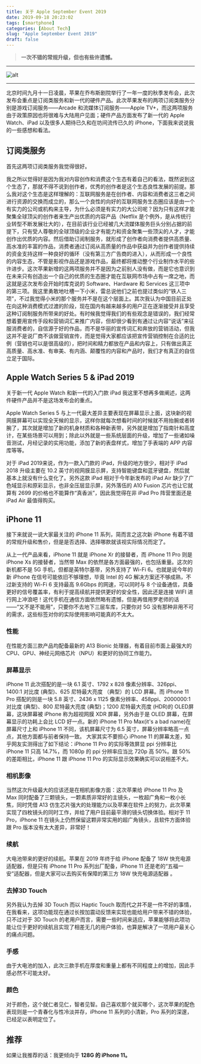 ```yaml
---
title: 关于 Apple September Event 2019
date: 2019-09-18 20:23:02
tags: [smartphone]
categories: [About Tech]
slug: "Apple September Event 2019"
draft: false
---
```


> **一次不错的常规升级，但也有些许遗憾。**

---

![alt](https://i.loli.net/2019/10/08/elm7juJa6PKRc4o.jpg "Unsplash")

---

北京时间九月十一日凌晨，苹果在乔布斯剧院举行了一年一度的秋季发布会，此次发布会重点是订阅类服务和新一代的硬件产品。此次苹果发布的两项订阅类服务分别是游戏订阅服务——Arcade 和流媒体订阅服务——Apple TV+，而这两项服务由于政策原因也将很难与大陆用户见面；硬件产品方面发布了新一代的 Apple Watch、iPad 以及很多人期待已久和在坊间流传已久的 iPhone，下面我来说说我的一些感想和看法。

## 订阅类服务

首先这两项订阅类服务我觉得很好。

我之所以觉得好是因为我对内容创作和消费这个生态有着自己的看法，既然说到这个生态了，那就不得不说到创作者，优秀的创作者是这个生态良性发展的前提。那么我对这个生态是这样理解的：互联网服务是在创作者、内容和消费者这三者之间进行资源的交换而成立的，那么一个良性的向好的互联网服务生态圈应该是由一个有实力的公司或机构来主导，为什么必须是有实力的大公司呢？因为只有这样才能聚集全球顶尖的创作者来生产出优质的内容产品（Netflix 是个例外，是从传统行业转型不断发展壮大的），在目前该行业已经被几大流媒体服务巨头分别占据的前提下，只有受人尊敬的全球顶级的企业才有能力和资金聚集一些顶尖的人才，才能创作出优质的内容。然后借助订阅制服务，就形成了创作者向消费者提供高质量、高水准的丰富的作品，消费者通过订阅从高质量的作品中获益并为创作者提供持续的资金支持这样一种良好的循环（没有第三方广告商的进入），从而形成一个良性的内容生态，不管是影视作品还是游戏作品，最终都将推动整个行业制作水平的些许进步。这次苹果新增的这两项服务并不是因为之前别人没有做，而是它也意识到在未来只有创造出一个自己的优质的生态圈才能在互联网市场中占有一席之地，而这就是这次发布会开始时库克说的 Software、Hardware 和 Services 这三项中的第三项。我这里勇敢地吐槽一下小米，雷总说他们之前也提过类似的“铁人三项”，不过我觉得小米的那个服务并不是在这个层面上。其次我认为中国目前正处在向这种消费模式过渡的阶段，现在国内有越来越多的用户正在逐渐接受并且享受这种订阅制服务所带来的好处。有时候我觉得我们的有些观念是错误的，我们经常想着要用宣传手段和营销词汇来推广内容，但却很少看到有通过让内容“说话”来征服消费者的，自信源于好的作品，而不是华丽的宣传词汇和奔放的营销活动，但我这并不是说厂商不该做营销宣传，而是觉得大家都应该把宣传营销控制在合适的比例（营销也可以是很高级的），把时间和精力都放在产品和内容上，只有做出真正高质量、高水准、有审美、有内涵、颠覆性的内容和产品时，我们才有真正的自信立足于国际。

## Apple Watch Series 5 & iPad 2019

关于新一代 Apple Watch 和新一代的入门款 iPad 我这里不想再多做阐述，这两件硬件产品并不是这场发布会的重点。

Apple Watch Series 5 与上一代最大差异主要表现在屏幕显示上面，这块新的视网膜屏幕可以实现全天候的显示，这样你就每次想看时间的时候就不用抬腕或者转腕了，其次就是增加了新的机身材质和各种新表带，另外就是增加了指南针和高度计，在某些场景可以用到；除此以外就是一些系统层面的升级，增加了一些诸如噪音测试，月经记录的实用功能，添加了新的表盘样式，增加了手表端的 APP 内容库等等。

对于 iPad 2019来说，作为一款入门款的 iPad，升级的地方很少，相对于 iPad 2018 升级主要在 10.2 英寸的视网膜显示屏，支持智能键盘和蓝牙键盘，然后就基本上就没有什么变化了。另外这款 iPad 相对于今年新发布的 iPad Air 缺少了广色域显示和原彩显示，也非全压层显示屏，另外落伍的 A10 Fusion 芯片也让它就算有 2699 的价格也不能算作“真香派”，因此我觉得在非 iPad Pro 阵营里面还是 iPad Air 最值得购买。

## iPhone 11

接下来就说一说大家最关注的 iPhone 11 系列，简而言之这次新 iPhone 有着不错的常规升级和售价，但是是否选择、选择哪款就该视实际情况而定了。

从上一代产品来看，iPhone 11 就是 iPhone Xr 的接替者，而 iPhone 11 Pro 则是 iPhone Xs 的接替者，当然带 Max 的依然是各方面最强的，也包括重量。这次的新机都不是 5G 手机，但都是英特尔基带，另外支持了 Wi-Fi 6。也就是说今年的新 iPhone 在信号可能依旧不够理想，毕竟 Intel 的 4G 解决方案还不够成熟，不过新支持的 Wi-Fi 6 支持最高 9.6Gbps 的网速，可以同时与 8 个设备通信，具备更好的信号覆盖率，有利于提高续航并提供更好的安全性，因此还是连接 WIFI 进行网上冲浪吧！这代手机在通信方面依然略有遗憾，但是再借用罗老师的话——“又不是不能用”，只要你不去地下三层车库，只要你对 5G 没有那种非用不可的需求，这些标签对你的实际使用影响可能真的不太大。

### 性能

在性能方面三款产品均配备最新的 A13 Bionic 处理器，有着目前市面上最强大的 CPU、GPU、神经元网络芯片（NPU）和更好的协同工作能力。

### 屏幕显示

iPhone 11 此次搭配的是一块 6.1 英寸、1792 x 828 像素分辨率、326ppi、1400:1 对比度 (典型)、625 尼特最大亮度 （典型）的 LCD 屏幕。而 iPhone 11 Pro 搭配的则是一块 5.8 英寸、2436 x 1125 像素分辨率、458ppi、2000000:1 对比度 (典型)、800 尼特最大亮度 (典型)；1200 尼特最大亮度 (HDR)的 OLED屏幕，这块屏幕被 iPhone 称为超视网膜 XDR 屏幕，另外由于是 OLED 屏幕，在屏幕显示的功耗上会比 LCD 好一点。新的 iPhone 11 Pro Max(it's a bad name)在屏幕尺寸上和 iPhone 11 不同，该机屏幕尺寸为 6.5 英寸，屏幕分辨率略高一点点，其他方面都与前者保持一致。 大家其实不要担心 iPhone 11 的屏幕太差，知乎网友实测得出了如下结论：iPhone 11 Pro 的实际等效屏显 ppi 分辨率比 iPhone 11 只高 14.7%，而 1080p 的 ppi 分辨率应当比 720p 高 50%。跟 50% 的差距相比，iPhone 11 跟 iPhone 11 Pro 的实际显示效果确实可以说相差不大。

### 相机影像

当然这次升级最大的应该还是在相机影像方面：这次苹果给 iPhone 11 Pro 及 Max 同时配备了三颗镜头，一颗素质非常好的主镜头，一枚超广角和一枚小长焦，同时凭借 A13 仿生芯片强大的处理能力以及苹果在软件上的努力，此次苹果实现了四枚镜头的同时工作，并给了用户目前最平滑的镜头切换体验。相对于 11 Pro，iPhone 11 在镜头上仍然保留这颗非常实用的超广角镜头，且软件方面体验跟 Pro 版本没有太大差异，非常好！

### 续航

大电池带来的更好的续航。苹果在 2019 年终于给 iPhone 配备了 18W 快充电源适配器，但是只有 iPhone 11 Pro 系列出厂配备，iPhone 11 还是老的“五福一安”适配器，但是大家可以去购买有保障的第三方 18W 快充电源适配器 。

### 去掉3D Touch

另外我认为去掉 3D Touch 而以 Haptic Touch 取而代之并不是一件不好的事情，在我看来，这项功能现在通过长按加震动反馈来实现也能给用户带来不错的体验，只不过对于 3D Touch 的老用户而言，需要一些时间来适应，苹果能够将此项功能让位于更好的续航且实现了相差无几的用户体验，也算是解决了一项用户最关心的痛点问题。

### 手感

由于大电池的加入，此次三款手机在厚度和重量上都有不同程度上的增加，因此手感必然不可能太好。

### 颜色

对于颜色，这个就仁者见仁，智者见智。自己喜欢那个就买哪个，这次苹果的配色表现则是一个青春化与性冷淡并存，iPhone 11 系列的小清新，Pro 系列的深邃，已经足以表明定位了。

## 推荐

如果让我推荐的话：我更倾向于 **128G 的 iPhone 11。**